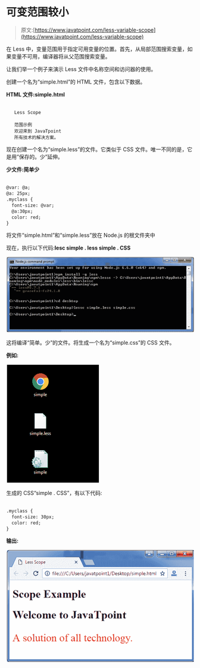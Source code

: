 # 可变范围较小

> 原文:[https://www.javatpoint.com/less-variable-scope](https://www.javatpoint.com/less-variable-scope)

在 Less 中，变量范围用于指定可用变量的位置。首先，从局部范围搜索变量，如果变量不可用，编译器将从父范围搜索变量。

让我们举一个例子来演示 Less 文件中名称空间和访问器的使用。

创建一个名为“simple.html”的 HTML 文件，包含以下数据。

**HTML 文件:simple.html**

```

   Less Scope

   范围示例
   欢迎来到 JavaTpoint
   所有技术的解决方案。

```

现在创建一个名为“simple.less”的文件。它类似于 CSS 文件。唯一不同的是，它是用”保存的。少”延伸。

**少文件:简单少**

```

@var: @a;
@a: 25px;
.myclass {
  font-size: @var;
  @a:30px;
  color: red;
} 

```

将文件“simple.html”和“simple.less”放在 Node.js 的根文件夹中

现在，执行以下代码:**lesc simple . less simple . CSS**

![Less  Scope1](img/bb77e75c359907d2fb92594fb164d91b.png)

这将编译“简单。少”的文件。将生成一个名为“simple.css”的 CSS 文件。

**例如:**

![Less  Scope2](img/7d9e79a91b51b47460597d8d70c15d89.png)

生成的 CSS“simple . CSS”，有以下代码:

```

.myclass {
  font-size: 30px;
  color: red;
}  

```

**输出:**

![Less Scope3](img/529f9c5aa2bcec8dd2e33911410a124c.png)